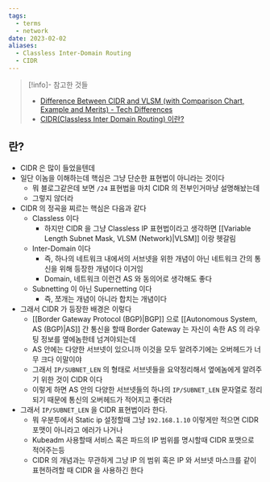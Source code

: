 ```yaml
---
tags:
  - terms
  - network
date: 2023-02-02
aliases:
  - Classless Inter-Domain Routing
  - CIDR
---
```

> [!info]- 참고한 것들
> - [Difference Between CIDR and VLSM (with Comparison Chart, Example and Merits) - Tech Differences](https://techdifferences.com/difference-between-cidr-and-vlsm.html)
> - [CIDR(Classless Inter Domain Routing) 이란?](https://algopoolja.tistory.com/97)

## 란?

- CIDR 은 많이 들었을텐데
- 일단 이놈을 이해하는데 핵심은 그냥 단순한 표현법이 아니라는 것이다
    - 뭐 블로그같은데 보면 `/24` 표현법을 마치 CIDR 의 전부인거마냥 설명해놨는데
    - 그렇지 않더라
- CIDR 의 정곡을 찌르는 핵심은 다음과 같다
    - Classless 이다
        - 하지만 CIDR 을 그냥 Classless IP 표현법이라고 생각하면 [[Variable Length Subnet Mask, VLSM (Network)|VLSM]] 이랑 헷갈림
    - Inter-Domain 이다
        - 즉, 하나의 네트워크 내에서의 서브넷을 위한 개념이 아닌 네트워크 간의 통신을 위해 등장한 개념이다 이거임
        - Domain, 네트워크 이런건 AS 와 동의어로 생각해도 좋다
    - Subnetting 이 아닌 Supernetting 이다
        - 즉, 쪼개는 개념이 아니라 합치는 개념이다
- 그래서 CIDR 가 등장한 배경은 이렇다
    - [[Border Gateway Protocol (BGP)|BGP]] 으로 [[Autonomous System, AS (BGP)|AS]] 간 통신을 할때 Border Gateway 는 자신이 속한 AS 의 라우팅 정보를 옆에놈한테 넘겨야되는데
    - AS 안에는 다양한 서브넷이 있으니까 이것을 모두 알려주기에는 오버헤드가 너무 크다 이말이야
    - 그래서 `IP/SUBNET_LEN` 의 형태로 서브넷들을 요약정리해서 옆에놈에게 알려주기 위한 것이 CIDR 이다
    - 이렇게 하면 AS 안의 다양한 서브넷들의 하나의 `IP/SUBNET_LEN` 문자열로 정리되기 때문에 통신의 오버헤드가 적어지고 좋더라
- 그래서 `IP/SUBNET_LEN` 을 CIDR 표현법이라 한다.
    - 뭐 우분투에서 Static ip 설정할때 그냥 `192.168.1.10` 이렇게만 적으면 CIDR 포맷이 아니라고 에러가 나거나
    - Kubeadm 사용할때 서비스 혹은 파드의 IP 범위를 명시할때 CIDR 포맷으로 적어주는등
    - CIDR 의 개념과는 무관하게 그냥 IP 의 범위 혹은 IP 와 서브넷 마스크를 같이 표현하려할 때 CIDR 을 사용하긴 한다
